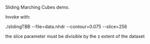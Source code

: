 
Sliding Marching Cubes demo.

Invoke with:

./slidingTBB --file=data.nhdr  --contour=0.075 --slice=256

the slice parameter must be divisible by the z extent of the dataset